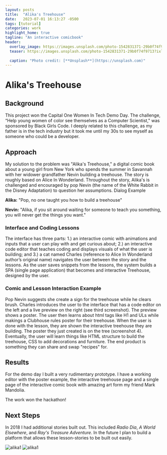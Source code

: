 ```yaml
---
layout: posts
title:  "Alika's Treehouse"
date:   2023-07-01 16:13:27 -0500
tags: [tutorial]
categories: work
highlight_home: true
tagline: "An interactive comicbook"
header:
  overlay_image: https://images.unsplash.com/photo-1542831371-29b0f74f9713?ixlib=rb-4.0.3&ixid=M3wxMjA3fDB8MHxwaG90by1wYWdlfHx8fGVufDB8fHx8fA%3D%3D&auto=format&fit=crop&w=1470&q=80
  teaser: https://images.unsplash.com/photo-1542831371-29b0f74f9713?ixlib=rb-4.0.3&ixid=M3wxMjA3fDB8MHxwaG90by1wYWdlfHx8fGVufDB8fHx8fA%3D%3D&auto=format&fit=crop&w=1470&q=80
  
  caption: "Photo credit: [**Unsplash**](https://unsplash.com)"
---
```

# Alika's Treehouse
## Background
This project won the Capital One Women In Tech Demo Day. The challenge, “Help young women of color see themselves as a Computer Scientist," was sponsored by Black Girls Code. I deeply related to this challenge, as my father is in the tech industry but it took me until my 30s to see myself as someone who could be a developer.

## Approach
My solution to the problem was "Alika's Treehouse," a digital comic book about a young girl from New York who spends the summer in Savannah with her widower grandfather Nevin building a treehouse. The story is roughly based on Alice In Wonderland. Throughout the story, Alika's is challenged and encouraged by pop Nevin (the name of the White Rabbit in the Disney Adaptation) to question her assumptions.
Dialog Example

**Alika:** "Pop, no one taught you how to build a treehouse"

**Nevin:** "Alika, if you sit around waiting for someone to teach you something, you will never get the things you want."


### Interface and Coding Lessons
The interface has three parts: 1.) an interactive comic with animations and inputs that a user can play with and get curious about; 2.) an interactive code editor that teaches coding and displays visuals of what the user is building; and 3.) a cat named Charles (reference to Alice In Wonderland author’s original name) navigates the user between the story and the lessons.
As the user saves snippets from the lessons, the system builds a SPA (single page application) that becomes and interactive Treehouse, designed by the user.

### Comic and Lesson Interaction Example
Pop Nevin suggests she create a sign for the treehouse while he clears brush. Charles introduces the user to the interface that has a code editor on the left and a live preview on the right (see third screenshot). The preview shows a poster. The user then learns about html tags like H1 and ULs while makings a Clubhouse rules poster for their treehouse. When the user is done with the lesson, they are shown the interactive treehouse they are building. The poster they just created is on the tree (screenshot 4). Eventually, the user will learn things like HTML structure to build the treehouse, CSS to add decorations and furniture. The end product is something they can share and swap "recipes" for.

## Results
For the demo day I built a very rudimentary prototype. I have a working editor with the poster example, the interactive treehouse page and a single page of the interactive comic book with amazing art form my friend Mark Mandolia.

The work won the hackathon!

## Next Steps
In 2018 I had additional stories built out. This included *Radio Dia*, *A World Elsewhere*, and *Ray's Treasure Adventure*. In the future I plan to build a platform that allows these lesson-stories to be built out easily.

![alika1](https://placehold.co/600x400)
![alika1](https://placehold.co/600x400)
